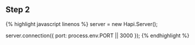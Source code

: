 ---
---

## Step 2

{% highlight javascript linenos %}
server = new Hapi.Server();

server.connection({
  port: process.env.PORT || 3000
});
{% endhighlight %}


